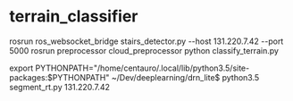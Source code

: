 # terrain_classifier
rosrun ros_websocket_bridge stairs_detector.py --host 131.220.7.42 --port 5000
rosrun preprocessor cloud_preprocessor
python classify_terrain.py

export PYTHONPATH="/home/centauro/.local/lib/python3.5/site-packages:$PYTHONPATH"
~/Dev/deeplearning/drn_lite$ python3.5 segment_rt.py 131.220.7.42

